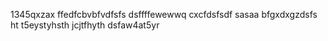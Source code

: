 1345qxzax
ffedfcbvbfvdfsfs
dsffffewewwq
cxcfdsfsdf
sasaa
bfgxdxgzdsfs
ht
t5eystyhsth
jcjtfhyth
dsfaw4at5yr

